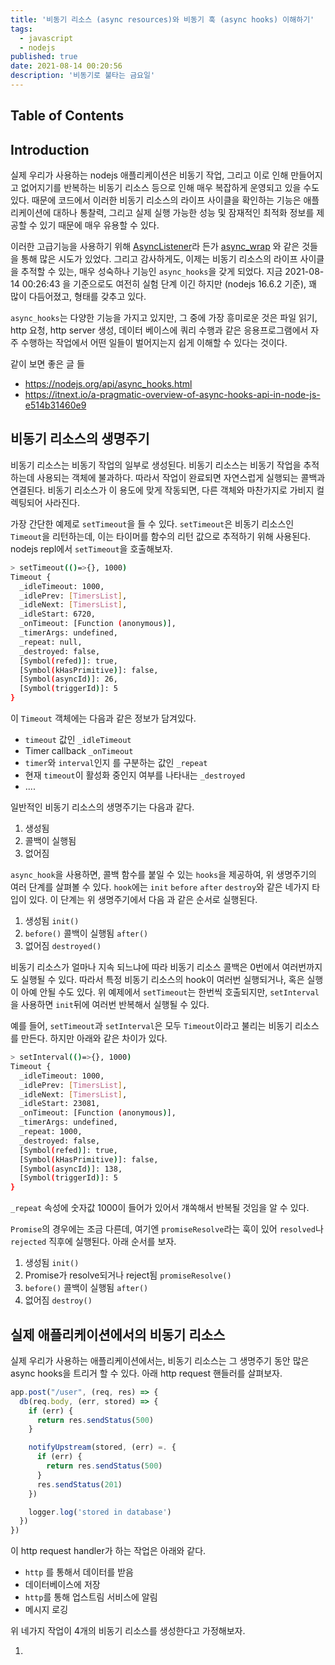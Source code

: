 ```yaml
---
title: '비동기 리소스 (async resources)와 비동기 훅 (async hooks) 이해하기'
tags:
  - javascript
  - nodejs
published: true
date: 2021-08-14 00:20:56
description: '비동기로 불타는 금요일'
---
```


## Table of Contents

## Introduction

실제 우리가 사용하는 nodejs 애플리케이션은 비동기 작업, 그리고 이로 인해 만들어지고 없어지기를 반복하는 비동기 리소스 등으로 인해 매우 복잡하게 운영되고 있을 수도 있다. 때문에 코드에서 이러한 비동기 리소스의 라이프 사이클을 확인하는 기능은 애플리케이션에 대하나 통찰력, 그리고 실제 실행 가능한 성능 및 잠재적인 최적화 정보를 제공할 수 있기 때문에 매우 유용할 수 있다.

이러한 고급기능을 사용하기 위해 [AsyncListener](https://github.com/nodejs/node-v0.x-archive/pull/6011)라 든가 [async_wrap](https://github.com/nodejs/node-v0.x-archive/commit/709fc160e5) 와 같은 것들을 통해 많은 시도가 있었다. 그리고 감사하게도, 이제는 비동기 리소스의 라이프 사이클을 추적할 수 있는, 매우 성숙하나 기능인 `async_hooks`을 갖게 되었다. 지금 2021-08-14 00:26:43 을 기준으로도 여전히 실험 단계 이긴 하지만 (nodejs 16.6.2 기준), 꽤 많이 다듬어졌고, 형태를 갖추고 있다.

`async_hooks`는 다양한 기능을 가지고 있지만, 그 중에 가장 흥미로운 것은 파일 읽기, http 요청, http server 생성, 데이터 베이스에 쿼리 수행과 같은 응용프로그램에서 자주 수행하는 작업에서 어떤 일들이 벌어지는지 쉽게 이해할 수 있다는 것이다.

같이 보면 좋은 글 들

- https://nodejs.org/api/async_hooks.html
- https://itnext.io/a-pragmatic-overview-of-async-hooks-api-in-node-js-e514b31460e9

## 비동기 리소스의 생명주기

비동기 리소스는 비동기 작업의 일부로 생성된다. 비동기 리소스는 비동기 작업을 추적하는데 사용되는 객체에 불과하다. 따라서 작업이 완료되면 자연스럽게 실행되는 콜백과 연결된다. 비동기 리소스가 이 용도에 맞게 작동되면, 다른 객체와 마찬가지로 가비지 컬렉팅되어 사라진다.

가장 간단한 예제로 `setTimeout`을 들 수 있다. `setTimeout`은 비동기 리소스인 `Timeout`을 리턴하는데, 이는 타이머를 함수의 리턴 값으로 추적하기 위해 사용된다. nodejs repl에서 `setTimeout`을 호출해보자.

```bash
> setTimeout(()=>{}, 1000)
Timeout {
  _idleTimeout: 1000,
  _idlePrev: [TimersList],
  _idleNext: [TimersList],
  _idleStart: 6720,
  _onTimeout: [Function (anonymous)],
  _timerArgs: undefined,
  _repeat: null,
  _destroyed: false,
  [Symbol(refed)]: true,
  [Symbol(kHasPrimitive)]: false,
  [Symbol(asyncId)]: 26,
  [Symbol(triggerId)]: 5
}
```

이 `Timeout` 객체에는 다음과 같은 정보가 담겨있다.

- `timeout` 값인 `_idleTimeout`
- Timer callback `_onTimeout`
- `timer`와 `interval`인지 를 구분하는 값인 `_repeat`
- 현재 `timeout`이 활성화 중인지 여부를 나타내는 `_destroyed`
- ....

일반적인 비동기 리소스의 생명주기는 다음과 같다.

1. 생성됨
2. 콜백이 실행됨
3. 없어짐

`async_hook`을 사용하면, 콜백 함수를 붙일 수 있는 `hooks`을 제공하여, 위 생명주기의 여러 단계를 살펴볼 수 있다. `hook`에는 `init` `before` `after` `destroy`와 같은 네가지 타입이 있다. 이 단계는 위 생명주기에서 다음 과 같은 순서로 실행된다.

1. 생성됨 `init()`
2. `before()` 콜백이 실행됨 `after()`
3. 없어짐 `destroyed()`

비동기 리소스가 얼마나 지속 되느냐에 따라 비동기 리소스 콜백은 0번에서 여러번까지도 실행될 수 있다. 따라서 특정 비동기 리소스의 hook이 여러번 실행되거나, 혹은 실행이 아예 안될 수도 있다. 위 예제에서 `setTimeout`는 한번씩 호출되지만, `setInterval`을 사용하면 `init`뒤에 여러번 반복해서 실행될 수 있다.

예를 들어, `setTimeout`과 `setInterval`은 모두 `Timeout`이라고 불리는 비동기 리소스를 만든다. 하지만 아래와 같은 차이가 있다.

```bash
> setInterval(()=>{}, 1000)
Timeout {
  _idleTimeout: 1000,
  _idlePrev: [TimersList],
  _idleNext: [TimersList],
  _idleStart: 23081,
  _onTimeout: [Function (anonymous)],
  _timerArgs: undefined,
  _repeat: 1000,
  _destroyed: false,
  [Symbol(refed)]: true,
  [Symbol(kHasPrimitive)]: false,
  [Symbol(asyncId)]: 138,
  [Symbol(triggerId)]: 5
}
```

`_repeat` 속성에 숫자값 1000이 들어가 있어서 걔쏙해서 반복될 것임을 알 수 있다.

`Promise`의 경우에는 조금 다른데, 여기엔 `promiseResolve`라는 훅이 있어 `resolved`나 `rejected` 직후에 실행된다. 아래 순서를 보자.

1. 생성됨 `init()`
2. Promise가 resolve되거나 reject됨 `promiseResolve()`
3. `before()` 콜백이 실행됨 `after()`
4. 없어짐 `destroy()`

## 실제 애플리케이션에서의 비동기 리소스

실제 우리가 사용하는 애플리케이션에서는, 비동기 리소스는 그 생명주기 동안 많은 async hooks을 트리거 할 수 있다. 아래 http request 핸들러를 살펴보자.

```javascript
app.post("/user", (req, res) => {
  db(req.body, (err, stored) => {
    if (err) {
      return res.sendStatus(500)
    }

    notifyUpstream(stored, (err) =. {
      if (err) {
        return res.sendStatus(500)
      }
      res.sendStatus(201)
    })

    logger.log('stored in database')
  })
})
```

이 http request handler가 하는 작업은 아래와 같다.

- `http` 를 통해서 데이터를 받음
- 데이터베이스에 저장
- `http`를 통해 업스트림 서비스에 알림
- 메시지 로깅

위 네가지 작업이 4개의 비동기 리소스를 생성한다고 가정해보자.

1.
